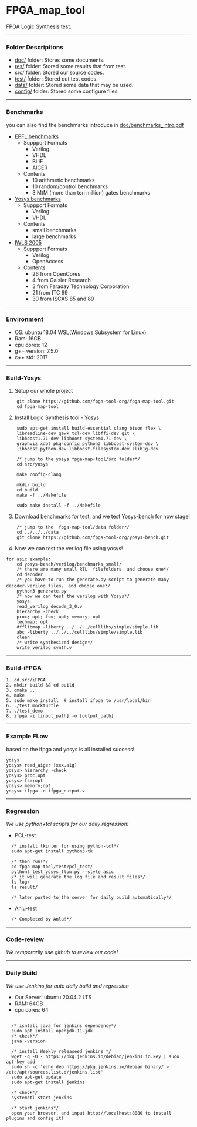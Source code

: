 # FPGA_map_tool

FPGA Logic Synthesis test.

---

### Folder Descriptions

* [doc/](doc/) folder: Stores some documents.
* [res/](res/) folder: Stored some results that from test.
* [src/](src/) folder: Stored our source codes.
* [test/](test/) folder: Stored out test codes.
* [data/](data/) folder: Stored some data that may be used.
* [config/](config/) folder: Stored some configure files.

---
### Benchmarks
you can also find the benchmarks introduce in [doc/benchmarks_intro.pdf](doc/benchmarks%20intro.pdf)
* [EPFL benchmarks](https://github.com/fpga-tool-org/benchmarks)
    - Suppport Formats
      - Verilog
      - VHDL
      - BLIF
      - AIGER
    - Contents
      - 10 arithmetic benchmarks
      - 10 random/control benchmarks
      - 3 MtM (more than ten million) gates benchmarks
* [Yosys benchmarks](https://github.com/fpga-tool-org/yosys-bench)
    - Suppport Formats
      - Verilog
      - VHDL
    - Contents
      - small benchmarks
      - large benchmarks
* [IWLS 2005](http://iwls.org/iwls2005/benchmarks.html)
    - Suppport Formats
      - Verilog
      - OpenAccess
    - Contents
      - 26 from OpenCores
      - 4 from Gaisler Research
      - 3 from Faraday Technology Corporation
      - 21 from ITC 99
      - 30 from ISCAS 85 and 89

---
### Environment

* OS: ubuntu 18.04 WSL(Windows Subsystem for Linux)
* Ram: 16GB
* cpu cores: 12
* g++ version: 7.5.0
* c++ std: 2017

---
### Build-Yosys

1. Setup our whole project
```
    git clone https://github.com/fpga-tool-org/fpga-map-tool.git
    cd fpga-map-tool
```

2. Install Logic Synthesis tool - [Yosys](src/yosys)
```
    sudo apt-get install build-essential clang bison flex \
	libreadline-dev gawk tcl-dev libffi-dev git \
    libboost1.71-dev libboost-system1.71-dev \
	graphviz xdot pkg-config python3 libboost-system-dev \
	libboost-python-dev libboost-filesystem-dev zlib1g-dev

    /* jump to the yosys fpga-map-tool/src folder*/
    cd src/yosys

    make config-clang

    mkdir build
    cd build
    make -f ../Makefile

    sudo make install -f ../Makefile
```

3. Download benchmarks for test, and we test [Yosys-bench](https://github.com/fpga-tool-org/yosys-bench) for now stage!
```
    /* jump to the  fpga-map-tool/data folder*/
    cd ../../../data
    git clone https://github.com/fpga-tool-org/yosys-bench.git
```
4. Now we can test the verilog file using yosys!
```
for asic example: 
    cd yosys-bench/verilog/benchmarks_small/
    /* there are many small RTL  filefolders, and choose one*/
    cd decoder
    /* you have to run the generate.py script to generate many decoder-verilog files， and choose one*/
    python3 generate.py
    /* now we can test the verilog with Yosys*/
    yosys
    read_verilog decode_3_0.v
    hierarchy -check
    proc; opt; fsm; opt; memory; opt
    techmap; opt
    dfflibmap -liberty ../../../celllibs/simple/simple.lib
    abc -liberty ../../../celllibs/simple/simple.lib
    clean
    /* write synthesized design*/
    write_verilog synth.v
```
---
### Build-iFPGA
```
1. cd src/iFPGA
2. mkdir build && cd build
3. cmake ..
4. make
5. sudo make install  # install ifpga to /usr/local/bin
6. ./test_mockturtle
7. ./test_demo
8. ifpga -i [input_path] -o [output_path]
```

--- 
### Example FLow
based on the ifpga and yosys is all installed success!

```
yosys
yosys> read_aiger [xxx.aig]
yosys> hierarchy -check
yosys> proc;opt
yosys> fsm;opt
yosys> memory;opt
yosys> ifpga -o ifpga_output.v
```


---
### Regression

*We use python+tcl scripts for our daily regression!*

* PCL-test
```
  /* install tkinter for using python-tcl*/
  sudo apt-get install python3-tk
  
  /* then run!*/
  cd fpga-map-tool/test/pcl_test/ 
  python3 test_yosys_flow.py --style asic
  /* it will generate the log file and result files*/
  ls log/
  ls result/

  /* later ported to the server for daily build automatically*/
```

* Anlu-test
```
  /* Completed by Anlu!*/
```

---
### Code-review

*We temporarily use github to review our code!*

---
### Daily Build
*We use Jenkins for auto daily build and regression*

- Our Server: ubuntu 20.04.2 LTS
- RAM: 64GB
- cpu cores: 64

```
  
  /* isntall java for jenkins dependency*/
  sudo apt install openjdk-11-jdk
  /* check*/
  java -version

  /* install Weekly releaseed jenkins */
  wget -q -O - https://pkg.jenkins.io/debian/jenkins.io.key | sudo apt-key add -
  sudo sh -c 'echo deb https://pkg.jenkins.io/debian binary/ > /etc/apt/sources.list.d/jenkins.list'
  sudo apt-get update
  sudo apt-get install jenkins
  
  /* check*/
  systemctl start jenkins

  /* start jenkins*/
  open your browser, and input http://localhost:8080 to install plugins and config it!
```

